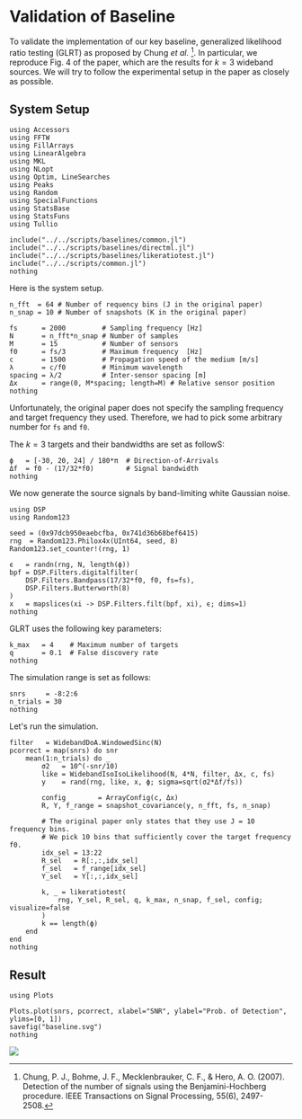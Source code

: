 
# Validation of Baseline 

To validate the implementation of our key baseline, generalized likelihood ratio testing (GLRT) as proposed by Chung *et al.* [^CBMH2007].
In particular, we reproduce Fig. 4 of the paper, which are the results for $k=3$ wideband sources.
We will try to follow the experimental setup in the paper as closely as possible.

[^CBMH2007]: Chung, P. J., Bohme, J. F., Mecklenbrauker, C. F., & Hero, A. O. (2007). Detection of the number of signals using the Benjamini-Hochberg procedure. IEEE Transactions on Signal Processing, 55(6), 2497-2508.

## System Setup

```@setup baseline
using Accessors
using FFTW
using FillArrays
using LinearAlgebra
using MKL
using NLopt
using Optim, LineSearches
using Peaks
using Random
using SpecialFunctions
using StatsBase
using StatsFuns
using Tullio

include("../../scripts/baselines/common.jl")
include("../../scripts/baselines/directml.jl")
include("../../scripts/baselines/likeratiotest.jl")
include("../../scripts/common.jl")
nothing
```

Here is the system setup.

```@example baseline
n_fft  = 64 # Number of requency bins (J in the original paper)
n_snap = 10 # Number of snapshots (K in the original paper) 

fs      = 2000         # Sampling frequency [Hz]
N       = n_fft*n_snap # Number of samples
M       = 15           # Number of sensors
f0      = fs/3         # Maximum frequency  [Hz]
c       = 1500         # Propagation speed of the medium [m/s]
λ       = c/f0         # Minimum wavelength 
spacing = λ/2          # Inter-sensor spacing [m]
Δx      = range(0, M*spacing; length=M) # Relative sensor position
nothing
```
Unfortunately, the original paper does not specify the sampling frequency and target frequency they used. 
Therefore, we had to pick some arbitrary number for `fs` and `f0`.

The $k = 3$ targets and their bandwidths are set as followS:
```@example baseline
ϕ   = [-30, 20, 24] / 180*π  # Direction-of-Arrivals
Δf  = f0 - (17/32*f0)        # Signal bandwidth
nothing
```

We now generate the source signals by band-limiting white Gaussian noise. 
```@example baseline
using DSP
using Random123

seed = (0x97dcb950eaebcfba, 0x741d36b68bef6415)
rng  = Random123.Philox4x(UInt64, seed, 8)
Random123.set_counter!(rng, 1)

ϵ   = randn(rng, N, length(ϕ))
bpf = DSP.Filters.digitalfilter(
    DSP.Filters.Bandpass(17/32*f0, f0, fs=fs), 
    DSP.Filters.Butterworth(8)
)
x   = mapslices(xi -> DSP.Filters.filt(bpf, xi), ϵ; dims=1)
nothing
```

GLRT uses the following key parameters:
```@example baseline
k_max   = 4    # Maximum number of targets
q       = 0.1  # False discovery rate
nothing
```

The simulation range is set as follows:
```@example baseline
snrs     = -8:2:6
n_trials = 30
nothing
```

Let's run the simulation.
```@example baseline
filter   = WidebandDoA.WindowedSinc(N)
pcorrect = map(snrs) do snr
    mean(1:n_trials) do _
        σ2   = 10^(-snr/10)
        like = WidebandIsoIsoLikelihood(N, 4*N, filter, Δx, c, fs)
        y    = rand(rng, like, x, ϕ; sigma=sqrt(σ2*Δf/fs))

        config        = ArrayConfig(c, Δx)
        R, Y, f_range = snapshot_covariance(y, n_fft, fs, n_snap)

        # The original paper only states that they use J = 10 frequency bins.
        # We pick 10 bins that sufficiently cover the target frequency f0.
        idx_sel = 13:22
        R_sel   = R[:,:,idx_sel]
        f_sel   = f_range[idx_sel]
        Y_sel   = Y[:,:,idx_sel]

        k, _ = likeratiotest(
            rng, Y_sel, R_sel, q, k_max, n_snap, f_sel, config; visualize=false
        )
        k == length(ϕ)
    end
end
nothing
```

## Result

```@example baseline
using Plots

Plots.plot(snrs, pcorrect, xlabel="SNR", ylabel="Prob. of Detection", ylims=[0, 1])
savefig("baseline.svg")
nothing
```
![](baseline.svg)

